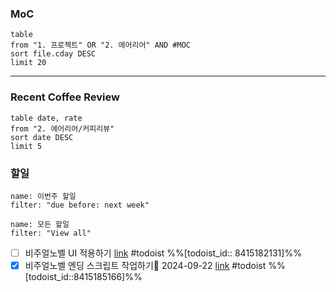 

### MoC
```dataview
table
from "1. 프로젝트" OR "2. 에어리어" AND #MOC
sort file.cday DESC
limit 20
```
- - -

### Recent Coffee Review
```dataview
table date, rate
from "2. 에어리어/커피리뷰"
sort date DESC
limit 5
```
### 할일
```todoist
name: 이번주 할일
filter: "due before: next week"
```
```todoist
name: 모든 할일
filter: "View all"
```
- [ ] 비주얼노벨 UI 적용하기 [link](https://todoist.com/app/task/8415182131) #todoist %%[todoist_id:: 8415182131]%%
- [x] 비주얼노벨 엔딩 스크립트 작업하기📅 2024-09-22 [link](https://todoist.com/app/task/8415185166) #todoist %%[todoist_id::8415185166]%% 